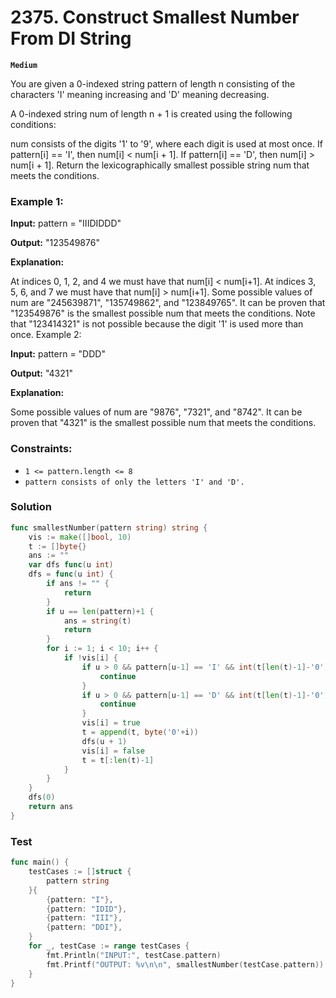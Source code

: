 # 2375. Construct Smallest Number From DI String

**`Medium`**

You are given a 0-indexed string pattern of length n consisting of the characters 'I' meaning increasing and 'D' meaning decreasing.

A 0-indexed string num of length n + 1 is created using the following conditions:

num consists of the digits '1' to '9', where each digit is used at most once.
If pattern[i] == 'I', then num[i] < num[i + 1].
If pattern[i] == 'D', then num[i] > num[i + 1].
Return the lexicographically smallest possible string num that meets the conditions.

 

### Example 1:

**Input:** pattern = "IIIDIDDD"

**Output:** "123549876"

**Explanation:**

At indices 0, 1, 2, and 4 we must have that num[i] < num[i+1].
At indices 3, 5, 6, and 7 we must have that num[i] > num[i+1].
Some possible values of num are "245639871", "135749862", and "123849765".
It can be proven that "123549876" is the smallest possible num that meets the conditions.
Note that "123414321" is not possible because the digit '1' is used more than once.
Example 2:

**Input:** pattern = "DDD"

**Output:** "4321"

**Explanation:**

Some possible values of num are "9876", "7321", and "8742".
It can be proven that "4321" is the smallest possible num that meets the conditions.
 

### Constraints:

- `1 <= pattern.length <= 8`
- `pattern consists of only the letters 'I' and 'D'.`

### Solution

```go
func smallestNumber(pattern string) string {
	vis := make([]bool, 10)
	t := []byte{}
	ans := ""
	var dfs func(u int)
	dfs = func(u int) {
		if ans != "" {
			return
		}
		if u == len(pattern)+1 {
			ans = string(t)
			return
		}
		for i := 1; i < 10; i++ {
			if !vis[i] {
				if u > 0 && pattern[u-1] == 'I' && int(t[len(t)-1]-'0') >= i {
					continue
				}
				if u > 0 && pattern[u-1] == 'D' && int(t[len(t)-1]-'0') <= i {
					continue
				}
				vis[i] = true
				t = append(t, byte('0'+i))
				dfs(u + 1)
				vis[i] = false
				t = t[:len(t)-1]
			}
		}
	}
	dfs(0)
	return ans
}

```


### Test

```go
func main() {
	testCases := []struct {
		pattern string
	}{
		{pattern: "I"},
		{pattern: "IDID"},
		{pattern: "III"},
		{pattern: "DDI"},
	}
	for _, testCase := range testCases {
		fmt.Println("INPUT:", testCase.pattern)
		fmt.Printf("OUTPUT: %v\n\n", smallestNumber(testCase.pattern))
	}
}

```